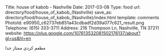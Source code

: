 Title:          house of kabob - Nashville
Date:           2017-03-08
Type:           food
url:            directory/food/house_of_kabob_(Nashville)
save_as:        directory/food/house_of_kabob_(Nashville)/index.html
template:       comments
PhotoId:        e90950_c62737eb851a43cdbadf2d39a077c621_result.png
Telephone:      (615) 333-3711
Address:        216 Thompson Ln, Nashville, TN 37211
website:        https://plus.google.com/107613532081502176137/about?gl=us&hl=en

مطعم كردي ممتاز جدا
